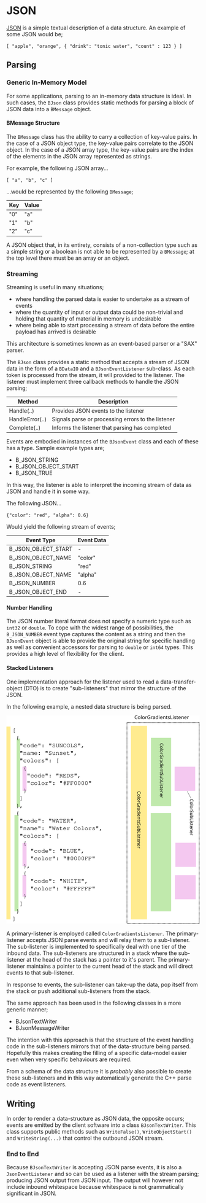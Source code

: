 # JSON

[JSON](http://www.json.org/) is a simple textual description of a data structure.  An example of some JSON would be;

```
[ "apple", "orange", { "drink": "tonic water", "count" : 123 } ]
```

## Parsing

### Generic In-Memory Model

For some applications, parsing to an in-memory data structure is ideal.  In such cases, the ```BJson``` class provides static methods for parsing a block of JSON data into a ```BMessage``` object.

#### BMessage Structure

The ```BMessage``` class has the ability to carry a collection of key-value pairs.  In the case of a JSON object type, the key-value pairs correlate to the JSON object.  In the case of a JSON array type, the key-value pairs are the index of the elements in the JSON array represented as strings.

For example, the following JSON array...

```
[ "a", "b", "c" ]
```

...would be represented by the following ```BMessage```;

|Key|Value|
|---|---|
|"0"|"a"|
|"1"|"b"|
|"2"|"c"|

A JSON object that, in its entirety, consists of a non-collection type such as a simple string or a boolean is not able to be represented by a ```BMessage```; at the top level there must be an array or an object.

### Streaming

Streaming is useful in many situations;

* where handling the parsed data is easier to undertake as a stream of events
* where the quantity of input or output data could be non-trivial and holding that quantity of material in memory is undesirable
* where being able to start processing a stream of data before the entire payload has arrived is desirable

This architecture is sometimes known as an event-based parser or a "SAX" parser.

The ```BJson``` class provides a static method that accepts a stream of JSON data in the form of a ```BDataIO``` and a ```BJsonEventListener``` sub-class.  As each token is processed from the stream, it will provided to the listener.  The listener must implement three callback methods to handle the JSON parsing;

|Method|Description|
|---|---|
|Handle(..)|Provides JSON events to the listener|
|HandleError(..)|Signals parse or processing errors to the listener|
|Complete(..)|Informs the listener that parsing has completed|

Events are embodied in instances of the ```BJsonEvent``` class and each of these has a type.  Sample example types are;

* B_JSON_STRING
* B_JSON_OBJECT_START
* B_JSON_TRUE

In this way, the listener is able to interpret the incoming stream of data as JSON and handle it in some way.

The following JSON...

```
{"color": "red", "alpha": 0.6}
```

Would yield the following stream of events;

|Event Type|Event Data|
|---|---|
|B_JSON_OBJECT_START|-|
|B_JSON_OBJECT_NAME|"color"|
|B_JSON_STRING|"red"|
|B_JSON_OBJECT_NAME|"alpha"|
|B_JSON_NUMBER|0.6|
|B_JSON_OBJECT_END|-|

#### Number Handling

The JSON number literal format does not specify a numeric type such as ```int32``` or ```double```.  To cope with the widest range of possibilities, the ```B_JSON_NUMBER``` event type captures the content as a string and then the ```BJsonEvent``` object is able to provide the original string for specific handling as well as convenient accessors for parsing to ```double``` or ```int64``` types.  This provides a high level of flexibility for the client.

#### Stacked Listeners

One implementation approach for the listener used to read a data-transfer-object (DTO) is to create "sub-listeners" that mirror the structure of the JSON.

In the following example, a nested data structure is being parsed.

![Stacked Listeners](stacked-listeners.svg)

A primary-listener is employed called ```ColorGradientsListener```.  The primary-listener accepts JSON parse events and will relay them to a sub-listener.  The sub-listener is implemented to specifically deal with one tier of the inbound data.  The sub-listeners are structured in a stack where the sub-listener at the head of the stack has a pointer to it's parent.  The primary-listener maintains a pointer to the current head of the stack and will direct events to that sub-listener.

In response to events, the sub-listener can take-up the data, pop itself from the stack or push additional sub-listeners from the stack. 

The same approach has been used in the following classes in a more generic manner;

* BJsonTextWriter
* BJsonMessageWriter

The intention with this approach is that the structure of the event handling code in the sub-listeners mirrors that of the data-structure being parsed.  Hopefully this makes creating the filling of a specific data-model easier even when very specific behaviours are required.
 
 From a schema of the data structure it is _probably_ also possible to create these sub-listeners and in this way automatically generate the C++ parse code as event listeners.
 
## Writing

In order to render a data-structure as JSON data, the opposite occurs; events are emitted by the client software into a class ```BJsonTextWriter```.  This class supports public methods such as ```WriteFalse()```, ```WriteObjectStart()``` and ```WriteString(...)``` that control the outbound JSON stream.

### End to End

Because ```BJsonTextWriter``` is accepting JSON parse events, it is also a ```JsonEventListener``` and so can be used as a listener with the stream parsing; producing JSON output from JSON input.  The output will however not include inbound whitespace because whitespace is not grammatically significant in JSON.  